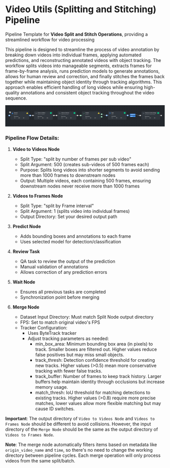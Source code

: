 # Video Utils (Splitting and Stitching) Pipeline

Pipeline Template for **Video Split and Stitch Operations**, providing a streamlined workflow for video processing

This pipeline is designed to streamline the process of video annotation by breaking down videos into individual frames, applying automated predictions, and reconstructing annotated videos with object tracking. The workflow splits videos into manageable segments, extracts frames for frame-by-frame analysis, runs prediction models to generate annotations, allows for human review and correction, and finally stitches the frames back together while maintaining object identity through tracking algorithms. This approach enables efficient handling of long videos while ensuring high-quality annotations and consistent object tracking throughout the video sequence.


<img src="assets\video_utils_pipeline.png">

### Pipeline Flow Details:

1. **Video to Videos Node**
   - Split Type: "split by number of frames per sub video"
   - Split Argument: 500 (creates sub-videos of 500 frames each) 
   - Purpose: Splits long videos into shorter segments to avoid sending more than 1000 frames to downstream nodes
   - Output: Multiple videos, each containing 500 frames, ensuring downstream nodes never receive more than 1000 frames

2. **Videos to Frames Node**
   - Split Type: "split by Frame interval" 
   - Split Argument: 1 (splits video into individual frames)
   - Output Directory: Set your desired output path

3. **Predict Node**
   - Adds bounding boxes and annotations to each frame
   - Uses selected model for detection/classification

4. **Review Task**
   - QA task to review the output of the prediction
   - Manual validation of annotations
   - Allows correction of any prediction errors

5. **Wait Node**
   - Ensures all previous tasks are completed
   - Synchronization point before merging

6. **Merge Node**
   - Dataset Input Directory: Must match Split Node output directory
   - FPS: Set to match original video's FPS
   - Tracker Configuration:
     - Uses ByteTrack tracker
     - Adjust tracking parameters as needed:
       - min_box_area: Minimum bounding box area (in pixels) to track. Smaller boxes are filtered out. Higher values reduce false positives but may miss small objects.
       - track_thresh: Detection confidence threshold for creating new tracks. Higher values (>0.5) mean more conservative tracking with fewer false tracks.
       - track_buffer: Number of frames to keep track history. Larger buffers help maintain identity through occlusions but increase memory usage.
       - match_thresh: IoU threshold for matching detections to existing tracks. Higher values (>0.8) require more precise matches, lower values allow more flexible matching but may cause ID switches.

**Important**: The output directory of `Video to Videos Node` and `Videos to Frames Node` should be different to avoid collisions. However, the input directory of the `Merge Node` should be the same as the output directory of `Videos to Frames Node`.

**Note**: The merge node automatically filters items based on metadata like `origin_video_name` and `time`, so there's no need to change the working directory between pipeline cycles. Each merge operation will only process videos from the same split/batch.
